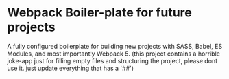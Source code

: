 # Webpack Boiler-plate for future projects

A fully configured boilerplate for building new projects with SASS, Babel, ES Modules, and most importantly Webpack 5.
(this project contains a horrible joke-app just for filling empty files and structuring the project, please dont use it. just update everything that has a '##')

